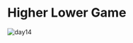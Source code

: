 # Higher Lower Game
![day14](https://user-images.githubusercontent.com/98851253/154571535-6d8ab0e4-7960-4d9d-942d-18284ca5e6e1.gif)

